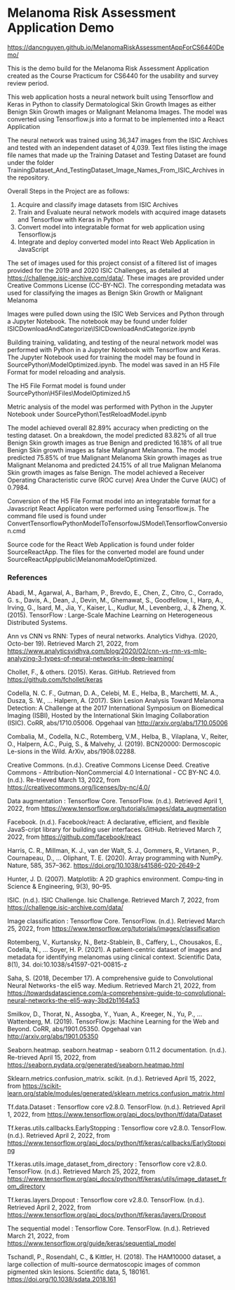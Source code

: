 # Melanoma Risk Assessment Application Demo #

https://dancnguyen.github.io/MelanomaRiskAssessmentAppForCS6440Demo/

This is the demo build for the Melanoma Risk Assessment Application created as the Course Practicum for CS6440 for the usability and survey review period.

This web application hosts a neural network built using Tensorflow and Keras in Python to classify Dermatological Skin Growth Images as either Benign Skin Growth images or Malignant Melanoma Images. The model was converted using Tensorflow.js into a format to be implemented into a React Application

The neural network was trained using 36,347 images from the ISIC Archives and tested with an independent dataset of 4,039. Text files listing the image file names that made up the Training Dataset and Testing Dataset are found under the folder TrainingDataset_And_TestingDataset_Image_Names_From_ISIC_Archives in the repository.

Overall Steps in the Project are as follows:
1. Acquire and classify image datasets from ISIC Archives
2. Train and Evaluate neural network models with acquired image datasets and Tensorflow with Keras in Python
3. Convert model into integratable format for web application using Tensorflow.js
4. Integrate and deploy converted model into React Web Application in JavaScript

The set of images used for this project consist of a filtered list of images provided for the 2019 and 2020 ISIC Challenges, as detailed at https://challenge.isic-archive.com/data/. These images are provided under Creative Commons License (CC-BY-NC). The corresponding metadata was used for classifying the images as Benign Skin Growth or Malignant Melanoma

Images were pulled down using the ISIC Web Services and Python through a Jupyter Notebook. The notebook may be found under folder ISICDownloadAndCategorize\ISICDownloadAndCategorize.ipynb

Building training, validating, and testing of the neural network model was performed with Python in a Jupyter Notebook with Tensorflow and Keras. The Jupyter Notebook used for training the model may be found in SourcePython\ModelOptimized.ipynb. The model was saved in an H5 File Format for model reloading and analysis.

The H5 File Format model is found under SourcePython\H5Files\ModelOptimized.h5

Metric analysis of the model was performed with Python in the Jupyter Notebook under SourcePython\TestReloadModel.ipynb

The model achieved overall 82.89% accuracy when predicting on the testing dataset. On a breakdown, the model predicted 83.82% of all true Benign Skin growth images as true Benign and predicted 16.18% of all true Benign Skin growth images as false Malignant Melanoma. The model predicted 75.85% of true Malignant Melanoma Skin growth images as true Malignant Melanoma and predicted 24.15% of all true Malignan Melanoma Skin growth images as false Benign. The model achieved a Receiver Operating Characteristic curve (ROC curve) Area Under the Curve (AUC) of 0.7984. 

Conversion of the H5 File Format model into an integratable format for a Javascript React Applicaton were performed using Tensorflow.js. The command file used is found under ConvertTensorflowPythonModelToTensorfowJSModel\TensorflowConversion.cmd

Source code for the React Web Application is found under folder SourceReactApp. The files for the converted model are found under SourceReactApp\public\MelanomaModelOptimized.


### References ###
Abadi, M., Agarwal, A., Barham, P., Brevdo, E., Chen, Z., Citro, C., Corrado, G. s., Davis, A., Dean, J., Devin, M., Ghemawat, S., Goodfellow, I., Harp, A., Irving, G., Isard, M., Jia, Y., Kaiser, L., Kudlur, M., Levenberg, J., & Zheng, X. (2015). TensorFlow : Large-Scale Machine Learning on Heterogeneous Distributed Systems. 

Ann vs CNN vs RNN: Types of neural networks. Analytics Vidhya. (2020, Octo-ber 19). Retrieved March 21, 2022, from https://www.analyticsvidhya.com/blog/2020/02/cnn-vs-rnn-vs-mlp-analyzing-3-types-of-neural-networks-in-deep-learning/ 

Chollet, F., & others. (2015). Keras. GitHub. Retrieved from https://github.com/fchollet/keras

Codella, N. C. F., Gutman, D. A., Celebi, M. E., Helba, B., Marchetti, M. A., Dusza, S. W., … Halpern, A. (2017). Skin Lesion Analysis Toward Melanoma Detection: A Challenge at the 2017 International Symposium on Biomedical Imaging (ISBI), Hosted by the International Skin Imaging Collaboration (ISIC). CoRR, abs/1710.05006. Opgehaal van http://arxiv.org/abs/1710.05006

Combalia, M., Codella, N.C., Rotemberg, V.M., Helba, B., Vilaplana, V., Reiter, O., Halpern, A.C., Puig, S., & Malvehy, J. (2019). BCN20000: Dermoscopic Le-sions in the Wild. ArXiv, abs/1908.02288.

Creative Commons. (n.d.). Creative Commons License Deed. Creative Commons - Attribution-NonCommercial 4.0 International - CC BY-NC 4.0. (n.d.). Re-trieved March 13, 2022, from https://creativecommons.org/licenses/by-nc/4.0/ 

Data augmentation :  Tensorflow Core. TensorFlow. (n.d.). Retrieved April 1, 2022, from https://www.tensorflow.org/tutorials/images/data_augmentation

Facebook. (n.d.). Facebook/react: A declarative, efficient, and flexible JavaS-cript library for building user interfaces. GitHub. Retrieved March 7, 2022, from https://github.com/facebook/react

Harris, C. R., Millman, K. J., van der Walt, S. J., Gommers, R., Virtanen, P., Cournapeau, D., … Oliphant, T. E. (2020). Array programming with NumPy. Nature, 585, 357–362. https://doi.org/10.1038/s41586-020-2649-2

Hunter, J. D. (2007). Matplotlib: A 2D graphics environment. Compu-ting in Science &amp; Engineering, 9(3), 90–95.

ISIC. (n.d.). ISIC Challenge. Isic Challenge. Retrieved March 7, 2022, from https://challenge.isic-archive.com/data/

Image classification :  Tensorflow Core. TensorFlow. (n.d.). Retrieved March 25, 2022, from https://www.tensorflow.org/tutorials/images/classification

Rotemberg, V., Kurtansky, N., Betz-Stablein, B., Caffery, L., Chousakos, E., Codella, N., … Soyer, H. P. (2021). A patient-centric dataset of images and metadata for identifying melanomas using clinical context. Scientific Data, 8(1), 34. doi:10.1038/s41597-021-00815-z

Saha, S. (2018, December 17). A comprehensive guide to Convolutional Neural Networks - the eli5 way. Medium. Retrieved March 21, 2022, from https://towardsdatascience.com/a-comprehensive-guide-to-convolutional-neural-networks-the-eli5-way-3bd2b1164a53 

Smilkov, D., Thorat, N., Assogba, Y., Yuan, A., Kreeger, N., Yu, P., … Wattenberg, M. (2019). TensorFlow.js: Machine Learning for the Web and Beyond. CoRR, abs/1901.05350. Opgehaal van http://arxiv.org/abs/1901.05350

Seaborn.heatmap. seaborn.heatmap - seaborn 0.11.2 documentation. (n.d.). Re-trieved April 15, 2022, from https://seaborn.pydata.org/generated/seaborn.heatmap.html

Sklearn.metrics.confusion_matrix. scikit. (n.d.). Retrieved April 15, 2022, from https://scikit-learn.org/stable/modules/generated/sklearn.metrics.confusion_matrix.html

Tf.data.Dataset  :   Tensorflow core v2.8.0. TensorFlow. (n.d.). Retrieved April 1, 2022, from https://www.tensorflow.org/api_docs/python/tf/data/Dataset

Tf.keras.utils.callbacks.EarlyStopping  :   Tensorflow core v2.8.0. TensorFlow. (n.d.). Retrieved April 2, 2022, from https://www.tensorflow.org/api_docs/python/tf/keras/callbacks/EarlyStopping

Tf.keras.utils.image_dataset_from_directory  :   Tensorflow core v2.8.0. TensorFlow. (n.d.). Retrieved March 25, 2022, from https://www.tensorflow.org/api_docs/python/tf/keras/utils/image_dataset_from_directory 

Tf.keras.layers.Dropout  :   Tensorflow core v2.8.0. TensorFlow. (n.d.). Retrieved April 2, 2022, from https://www.tensorflow.org/api_docs/python/tf/keras/layers/Dropout

The sequential model  :   Tensorflow Core. TensorFlow. (n.d.). Retrieved March 21, 2022, from https://www.tensorflow.org/guide/keras/sequential_model 

Tschandl, P., Rosendahl, C., & Kittler, H. (2018). The HAM10000 dataset, a large collection of multi-source dermatoscopic images of common pigmented skin lesions. Scientific data, 5, 180161. https://doi.org/10.1038/sdata.2018.161


